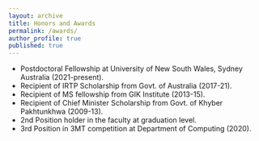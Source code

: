 ```yaml
---
layout: archive
title: Honors and Awards
permalink: /awards/
author_profile: true
published: true
---
```


* Postdoctoral Fellowship at University of New South Wales, Sydney Australia (2021-present).
* Recipient of IRTP Scholarship from Govt. of Australia (2017-21).
* Recipient of MS fellowship from GIK Institute (2013-15).
* Recipient of Chief Minister Scholarship from Govt. of Khyber Pakhtunkhwa (2009-13).
* 2nd Position holder in the faculty at graduation level.
* 3rd Position in 3MT competition at Department of Computing (2020).

